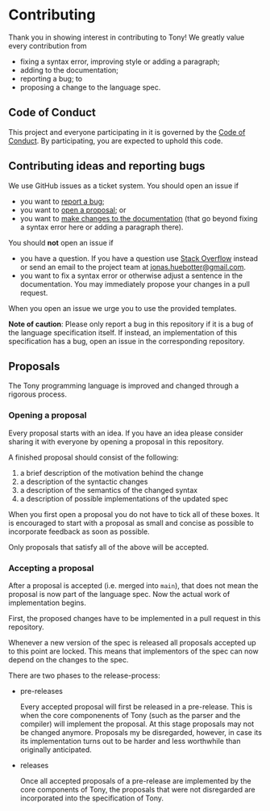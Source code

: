 # Contributing

Thank you in showing interest in contributing to Tony! We greatly value every contribution from

* fixing a syntax error, improving style or adding a paragraph;
* adding to the documentation;
* reporting a bug; to
* proposing a change to the language spec.

## Code of Conduct

This project and everyone participating in it is governed by the [Code of Conduct](CODE_OF_CONDUCT.md). By participating, you are expected to uphold this code.

## Contributing ideas and reporting bugs

We use GitHub issues as a ticket system. You should open an issue if

* you want to [report a bug](https://github.com/tony-lang/tree-sitter-tony/issues/new?assignees=&labels=bug&template=bug_report.md&title=);
* you want to [open a proposal](https://github.com/tony-lang/tree-sitter-tony/issues/new?assignees=&labels=discussion%2C+proposal&template=proposal.md&title=); or
* you want to [make changes to the documentation](https://github.com/tony-lang/tree-sitter-tony/issues/new?assignees=&labels=documentation&template=documentation.md&title=) (that go beyond fixing a syntax error here or adding a paragraph there).

You should **not** open an issue if

* you have a question. If you have a question use [Stack Overflow](https://stackoverflow.com) instead or send an email to the project team at jonas.huebotter@gmail.com.
* you want to fix a syntax error or otherwise adjust a sentence in the documentation. You may immediately propose your changes in a pull request.

When you open an issue we urge you to use the provided templates.

**Note of caution**: Please only report a bug in this repository if it is a bug of the language specification itself. If instead, an implementation of this specification has a bug, open an issue in the corresponding repository.

## Proposals

The Tony programming language is improved and changed through a rigorous process.

### Opening a proposal

Every proposal starts with an idea. If you have an idea please consider sharing it with everyone by opening a proposal in this repository.

A finished proposal should consist of the following:

1. a brief description of the motivation behind the change
1. a description of the syntactic changes
1. a description of the semantics of the changed syntax
1. a description of possible implementations of the updated spec

When you first open a proposal you do not have to tick all of these boxes. It is encouraged to start with a proposal as small and concise as possible to incorporate feedback as soon as possible.

Only proposals that satisfy all of the above will be accepted.

### Accepting a proposal

After a proposal is accepted (i.e. merged into `main`), that does not mean the proposal is now part of the language spec. Now the actual work of implementation begins.

First, the proposed changes have to be implemented in a pull request in this repository.

Whenever a new version of the spec is released all proposals accepted up to this point are locked. This means that implementors of the spec can now depend on the changes to the spec.

There are two phases to the release-process:

* pre-releases

  Every accepted proposal will first be released in a pre-release. This is when the core componenents of Tony (such as the parser and the compiler) will implement the proposal. At this stage proposals may not be changed anymore. Proposals my be disregarded, however, in case its its implementation turns out to be harder and less worthwhile than originally anticipated.

* releases

  Once all accepted proposals of a pre-release are implemented by the core components of Tony, the proposals that were not disregarded are incorporated into the specification of Tony.
